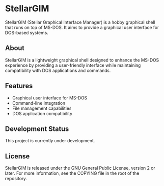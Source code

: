 # StellarGIM

StellarGIM (Stellar Graphical Interface Manager) is a hobby graphical shell that runs on top of MS-DOS. It aims to provide a graphical user interface for DOS-based systems.

## About
StellarGIM is a lightweight graphical shell designed to enhance the MS-DOS experience by providing a user-friendly interface while maintaining compatibility with DOS applications and commands.

## Features
- Graphical user interface for MS-DOS
- Command-line integration
- File management capabilities
- DOS application compatibility

## Development Status
This project is currently under development.

## License
StellarGIM is released under the GNU General Public License, version 2 or later. For more information, see the COPYING file in the root of the repository.